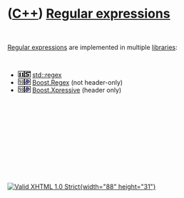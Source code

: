 



 

 

 

 

 

([C++](Cpp.htm)) [Regular expressions](CppRegex.htm)
====================================================

 

[Regular expressions](CppRegex.htm) are implemented in multiple
[libraries](CppLibrary.htm):

 

-   ![C++11](PicCpp11.png)![STL](PicStl.png)
    [std::regex](CppStdRegex.htm)
-   ![C++98](PicCpp98.png)![Boost](PicBoost.png)
    [Boost.Regex](CppBoostRegex.htm) (not header-only)
-   ![C++98](PicCpp98.png)![Boost](PicBoost.png)
    [Boost.Xpressive](CppBoostXpressive.htm) (header only)

 

 

 

 

 





 

[![Valid XHTML 1.0 Strict](valid-xhtml10.png){width="88"
height="31"}](http://validator.w3.org/check?uri=referer)
